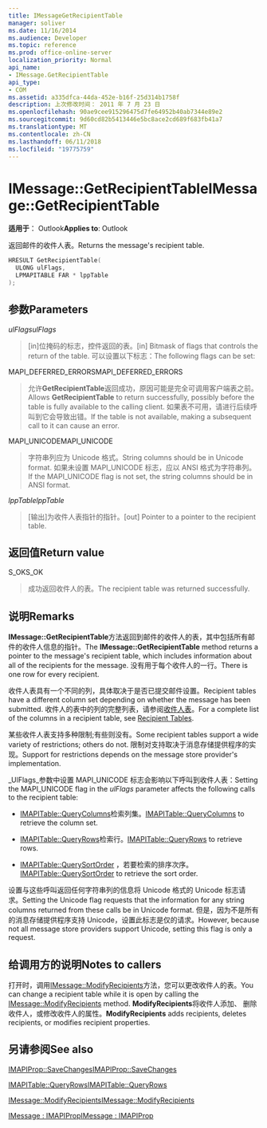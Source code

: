 ```yaml
---
title: IMessageGetRecipientTable
manager: soliver
ms.date: 11/16/2014
ms.audience: Developer
ms.topic: reference
ms.prod: office-online-server
localization_priority: Normal
api_name:
- IMessage.GetRecipientTable
api_type:
- COM
ms.assetid: a335dfca-44da-452e-b16f-25d314b1758f
description: 上次修改时间： 2011 年 7 月 23 日
ms.openlocfilehash: 90ae9cee915296475d7fe64952b40ab7344e89e2
ms.sourcegitcommit: 9d60cd82b5413446e5bc8ace2cd689f683fb41a7
ms.translationtype: MT
ms.contentlocale: zh-CN
ms.lasthandoff: 06/11/2018
ms.locfileid: "19775759"
---
```

# <a name="imessagegetrecipienttable"></a><span data-ttu-id="71e95-103">IMessage::GetRecipientTable</span><span class="sxs-lookup"><span data-stu-id="71e95-103">IMessage::GetRecipientTable</span></span>

  
  
<span data-ttu-id="71e95-104">**适用于**： Outlook</span><span class="sxs-lookup"><span data-stu-id="71e95-104">**Applies to**: Outlook</span></span> 
  
<span data-ttu-id="71e95-105">返回邮件的收件人表。</span><span class="sxs-lookup"><span data-stu-id="71e95-105">Returns the message's recipient table.</span></span>
  
```cpp
HRESULT GetRecipientTable(
  ULONG ulFlags,
  LPMAPITABLE FAR * lppTable
);
```

## <a name="parameters"></a><span data-ttu-id="71e95-106">参数</span><span class="sxs-lookup"><span data-stu-id="71e95-106">Parameters</span></span>

 <span data-ttu-id="71e95-107">_ulFlags_</span><span class="sxs-lookup"><span data-stu-id="71e95-107">_ulFlags_</span></span>
  
> <span data-ttu-id="71e95-108">[in]位掩码的标志，控件返回的表。</span><span class="sxs-lookup"><span data-stu-id="71e95-108">[in] Bitmask of flags that controls the return of the table.</span></span> <span data-ttu-id="71e95-109">可以设置以下标志：</span><span class="sxs-lookup"><span data-stu-id="71e95-109">The following flags can be set:</span></span>
    
<span data-ttu-id="71e95-110">MAPI_DEFERRED_ERRORS</span><span class="sxs-lookup"><span data-stu-id="71e95-110">MAPI_DEFERRED_ERRORS</span></span> 
  
> <span data-ttu-id="71e95-111">允许**GetRecipientTable**返回成功，原因可能是完全可调用客户端表之前。</span><span class="sxs-lookup"><span data-stu-id="71e95-111">Allows **GetRecipientTable** to return successfully, possibly before the table is fully available to the calling client.</span></span> <span data-ttu-id="71e95-112">如果表不可用，请进行后续呼叫到它会导致出错。</span><span class="sxs-lookup"><span data-stu-id="71e95-112">If the table is not available, making a subsequent call to it can cause an error.</span></span> 
    
<span data-ttu-id="71e95-113">MAPI_UNICODE</span><span class="sxs-lookup"><span data-stu-id="71e95-113">MAPI_UNICODE</span></span> 
  
> <span data-ttu-id="71e95-114">字符串列应为 Unicode 格式。</span><span class="sxs-lookup"><span data-stu-id="71e95-114">String columns should be in Unicode format.</span></span> <span data-ttu-id="71e95-115">如果未设置 MAPI_UNICODE 标志，应以 ANSI 格式为字符串列。</span><span class="sxs-lookup"><span data-stu-id="71e95-115">If the MAPI_UNICODE flag is not set, the string columns should be in ANSI format.</span></span>
    
 <span data-ttu-id="71e95-116">_lppTable_</span><span class="sxs-lookup"><span data-stu-id="71e95-116">_lppTable_</span></span>
  
> <span data-ttu-id="71e95-117">[输出]为收件人表指针的指针。</span><span class="sxs-lookup"><span data-stu-id="71e95-117">[out] Pointer to a pointer to the recipient table.</span></span>
    
## <a name="return-value"></a><span data-ttu-id="71e95-118">返回值</span><span class="sxs-lookup"><span data-stu-id="71e95-118">Return value</span></span>

<span data-ttu-id="71e95-119">S_OK</span><span class="sxs-lookup"><span data-stu-id="71e95-119">S_OK</span></span> 
  
> <span data-ttu-id="71e95-120">成功返回收件人的表。</span><span class="sxs-lookup"><span data-stu-id="71e95-120">The recipient table was returned successfully.</span></span>
    
## <a name="remarks"></a><span data-ttu-id="71e95-121">说明</span><span class="sxs-lookup"><span data-stu-id="71e95-121">Remarks</span></span>

<span data-ttu-id="71e95-122">**IMessage::GetRecipientTable**方法返回到邮件的收件人的表，其中包括所有邮件的收件人信息的指针。</span><span class="sxs-lookup"><span data-stu-id="71e95-122">The **IMessage::GetRecipientTable** method returns a pointer to the message's recipient table, which includes information about all of the recipients for the message.</span></span> <span data-ttu-id="71e95-123">没有用于每个收件人的一行。</span><span class="sxs-lookup"><span data-stu-id="71e95-123">There is one row for every recipient.</span></span> 
  
<span data-ttu-id="71e95-124">收件人表具有一个不同的列，具体取决于是否已提交邮件设置。</span><span class="sxs-lookup"><span data-stu-id="71e95-124">Recipient tables have a different column set depending on whether the message has been submitted.</span></span> <span data-ttu-id="71e95-125">收件人的表中的列的完整列表，请参阅[收件人表](recipient-tables.md)。</span><span class="sxs-lookup"><span data-stu-id="71e95-125">For a complete list of the columns in a recipient table, see [Recipient Tables](recipient-tables.md).</span></span>
  
<span data-ttu-id="71e95-126">某些收件人表支持多种限制;有些则没有。</span><span class="sxs-lookup"><span data-stu-id="71e95-126">Some recipient tables support a wide variety of restrictions; others do not.</span></span> <span data-ttu-id="71e95-127">限制对支持取决于消息存储提供程序的实现。</span><span class="sxs-lookup"><span data-stu-id="71e95-127">Support for restrictions depends on the message store provider's implementation.</span></span> 
  
<span data-ttu-id="71e95-128">_UlFlags_参数中设置 MAPI_UNICODE 标志会影响以下呼叫到收件人表：</span><span class="sxs-lookup"><span data-stu-id="71e95-128">Setting the MAPI_UNICODE flag in the  _ulFlags_ parameter affects the following calls to the recipient table:</span></span> 
  
- <span data-ttu-id="71e95-129">[IMAPITable::QueryColumns](imapitable-querycolumns.md)检索列集。</span><span class="sxs-lookup"><span data-stu-id="71e95-129">[IMAPITable::QueryColumns](imapitable-querycolumns.md) to retrieve the column set.</span></span> 
    
- <span data-ttu-id="71e95-130">[IMAPITable::QueryRows](imapitable-queryrows.md)检索行。</span><span class="sxs-lookup"><span data-stu-id="71e95-130">[IMAPITable::QueryRows](imapitable-queryrows.md) to retrieve rows.</span></span> 
    
- <span data-ttu-id="71e95-131">[IMAPITable::QuerySortOrder](imapitable-querysortorder.md) ，若要检索的排序次序。</span><span class="sxs-lookup"><span data-stu-id="71e95-131">[IMAPITable::QuerySortOrder](imapitable-querysortorder.md) to retrieve the sort order.</span></span> 
    
<span data-ttu-id="71e95-132">设置与这些呼叫返回任何字符串列的信息将 Unicode 格式的 Unicode 标志请求。</span><span class="sxs-lookup"><span data-stu-id="71e95-132">Setting the Unicode flag requests that the information for any string columns returned from these calls be in Unicode format.</span></span> <span data-ttu-id="71e95-133">但是，因为不是所有的消息存储提供程序支持 Unicode，设置此标志是仅的请求。</span><span class="sxs-lookup"><span data-stu-id="71e95-133">However, because not all message store providers support Unicode, setting this flag is only a request.</span></span>
  
## <a name="notes-to-callers"></a><span data-ttu-id="71e95-134">给调用方的说明</span><span class="sxs-lookup"><span data-stu-id="71e95-134">Notes to callers</span></span>

<span data-ttu-id="71e95-135">打开时，调用[IMessage::ModifyRecipients](imessage-modifyrecipients.md)方法，您可以更改收件人的表。</span><span class="sxs-lookup"><span data-stu-id="71e95-135">You can change a recipient table while it is open by calling the [IMessage::ModifyRecipients](imessage-modifyrecipients.md) method.</span></span> <span data-ttu-id="71e95-136">**ModifyRecipients**将收件人添加、 删除收件人，或修改收件人的属性。</span><span class="sxs-lookup"><span data-stu-id="71e95-136">**ModifyRecipients** adds recipients, deletes recipients, or modifies recipient properties.</span></span> 
  
## <a name="see-also"></a><span data-ttu-id="71e95-137">另请参阅</span><span class="sxs-lookup"><span data-stu-id="71e95-137">See also</span></span>



[<span data-ttu-id="71e95-138">IMAPIProp::SaveChanges</span><span class="sxs-lookup"><span data-stu-id="71e95-138">IMAPIProp::SaveChanges</span></span>](imapiprop-savechanges.md)
  
[<span data-ttu-id="71e95-139">IMAPITable::QueryRows</span><span class="sxs-lookup"><span data-stu-id="71e95-139">IMAPITable::QueryRows</span></span>](imapitable-queryrows.md)
  
[<span data-ttu-id="71e95-140">IMessage::ModifyRecipients</span><span class="sxs-lookup"><span data-stu-id="71e95-140">IMessage::ModifyRecipients</span></span>](imessage-modifyrecipients.md)
  
[<span data-ttu-id="71e95-141">IMessage : IMAPIProp</span><span class="sxs-lookup"><span data-stu-id="71e95-141">IMessage : IMAPIProp</span></span>](imessageimapiprop.md)

